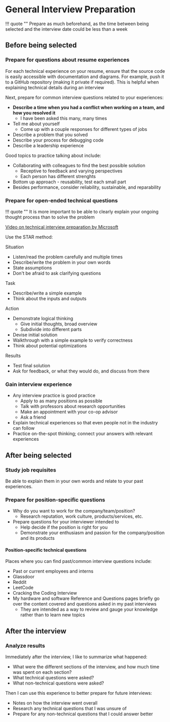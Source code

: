 # General Interview Preparation

!!! quote ""
    Prepare as much beforehand, as the time between being selected and the interview date could be less than a week

## Before being selected

### Prepare for questions about resume experiences

For each technical experience on your resume, ensure that the source code is easily accessible with documentation and diagrams.
For example, push it to a GitHub repository (making it private if required).
This is helpful when explaining technical details during an interview

Next, prepare for common interview questions related to your experiences:

- **Describe a time when you had a conflict when working on a team, and how you resolved it**
    - I have been asked this many, many times
- Tell me about yourself
    - Come up with a couple responses for different types of jobs
- Describe a problem that you solved
- Describe your process for debugging code
- Describe a leadership experience

Good topics to practice talking about include:

- Collaborating with colleagues to find the best possible solution
    - Receptive to feedback and varying perspectives
    - Each person has different strenghts
- Bottom up approach - reusability, test each small part
- Besides performance, consider reliability, sustainable, and reparability

### Prepare for open-ended technical questions

!!! quote ""
    It is more important to be able to clearly explain your ongoing thought process than to solve the problem

[Video on technical interview preparation by Microsoft](https://www.youtube.com/watch?v=8Myx-vy0csM)

Use the STAR method:

Situation

- Listen/read the problem carefully and multiple times
- Describe/write the problem in your own words
- State assumptions
- Don't be afraid to ask clarifying questions

Task

- Describe/write a simple example
- Think about the inputs and outputs

Action

- Demonstrate logical thinking
    - Give initial thoughts, broad overview
    - Subdivide into different parts
- Devise initial solution
- Walkthrough with a simple example to verify correctness
- Think about potential optimizations

Results

- Test final solution
- Ask for feedback, or what they would do, and discuss from there

### Gain interview experience

- Any interview practice is good practice
    - Apply to as many positions as possible
    - Talk with professors about research opportunities
    - Make an appointment with your co-op advisor
    - Ask a friend
- Explain technical experiences so that even people not in the industry can follow
- Practice on-the-spot thinking; connect your answers with relevant experiences

## After being selected

### Study job requisites

Be able to explain them in your own words and relate to your past experiences.

### Prepare for position-specific questions

- Why do you want to work for the company/team/position?
    - Research reputation, work culture, products/services, etc.
- Prepare questions for your interviewer intended to
    - Help decide if the position is right for you
    - Demonstrate your enthusiasm and passion for the company/position and its products

#### Position-specific technical questions

Places where you can find past/common interview questions include:

- Past or current employees and interns
- Glassdoor
- Reddit
- LeetCode
- Cracking the Coding Interview
- My hardware and software Reference and Questions pages briefly go over the content covered and questions asked in my past interviews
    - They are intended as a way to review and gauge your knowledge rather than to learn new topics

## After the interview

### Analyze results

Immediately after the interview, I like to summarize what happened:

- What were the different sections of the interview, and how much time was spent on each section?
- What technical questions were asked?
- What non-technical questions were asked?

Then I can use this experience to better prepare for future interviews:

- Notes on how the interview went overall
- Research any technical questions that I was unsure of
- Prepare for any non-technical questions that I could answer better

